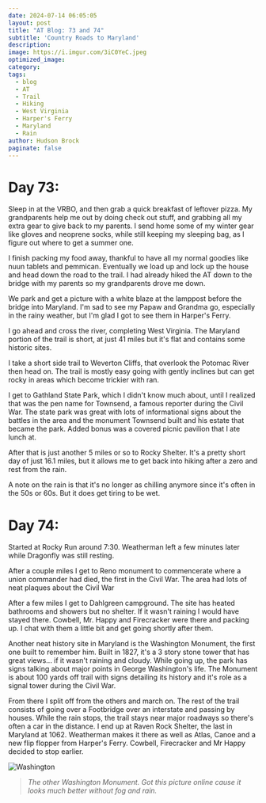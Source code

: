 ```yaml
---
date: 2024-07-14 06:05:05
layout: post
title: "AT Blog: 73 and 74"
subtitle: 'Country Roads to Maryland'
description:
image: https://i.imgur.com/3iC0YeC.jpeg
optimized_image: 
category:
tags:
  - blog
  - AT
  - Trail
  - Hiking
  - West Virginia
  - Harper's Ferry
  - Maryland
  - Rain
author: Hudson Brock
paginate: false
---
```


# Day 73:

Sleep in at the VRBO, and then grab a quick breakfast of leftover pizza. My grandparents help me out by doing check out stuff, and grabbing all my extra gear to give back to my parents. I send home some of my winter gear like gloves and neoprene socks, while still keeping my sleeping bag, as I figure out where to get a summer one.

I finish packing my food away, thankful to have all my normal goodies like nuun tablets and pemmican. Eventually we load up and lock up the house and head down the road to the trail. I had already hiked the AT down to the bridge with my parents so my grandparents drove me down.

We park and get a picture with a white blaze at the lamppost before the bridge into Maryland. I'm sad to see my Papaw and Grandma go, especially in the rainy weather, but I'm glad I got to see them in Harper's Ferry.

I go ahead and cross the river, completing West Virginia. The Maryland portion of the trail is short, at just 41 miles but it's flat and contains some historic sites.

I take a short side trail to Weverton Cliffs, that overlook the Potomac River then head on. The trail is mostly easy going with gently inclines but can get rocky in areas which become trickier with ran. 

I get to Gathland State Park, which I didn't know much about, until I realized that was the pen name for Townsend, a famous reporter during the Civil War. The state park was great with lots of informational signs about the battles in the area and the monument Townsend built and his estate that became the park. Added bonus was a covered picnic pavilion that I ate lunch at.

After that is just another 5 miles or so to Rocky Shelter. It's a pretty short day of just 16.1 miles, but it allows me to get back into hiking after a zero and rest from the rain.

A note on the rain is that it's no longer as chilling anymore since it's often in the 50s or 60s. But it does get tiring to be wet.

# Day 74:

Started at Rocky Run around 7:30. Weatherman left a few minutes later while Dragonfly was still resting.

After a couple miles I get to Reno monument to commencerate where a union commander had died, the first in the Civil War. The area had lots of neat plaques about the Civil War

After a few miles I get to Dahlgreen campground. The site has heated bathrooms and showers but no shelter. If it wasn't raining I would have stayed there. Cowbell, Mr. Happy and Firecracker were there and packing up. I chat with them a little bit and get going shortly after them.

Another neat history site in Maryland is the Washington Monument, the first one built to remember him. Built in 1827, it's a 3 story stone tower that has great views... if it wasn't raining and cloudy. While going up, the park has signs talking about major points in George Washington's life. The Monument is about 100 yards off trail with signs detailing its history and it's role as a signal tower during the Civil War.

From there I split off from the others and march on. The rest of the trail consists of going over a Footbridge over an interstate and passing by houses. While the rain stops, the trail stays near major roadways so there's often a car in the distance. I end up at Raven Rock Shelter, the last in Maryland at 1062. Weatherman makes it there as well as Atlas, Canoe and a new flip flopper from Harper's Ferry. Cowbell, Firecracker and Mr Happy decided to stop earlier.




![Washington](https://i.imgur.com/0KRspGs.jpeg "The other Washington Monument. Got this picture online cause it looks much better without fog and rain.")

>*The other Washington Monument. Got this picture online cause it looks much better without fog and rain.*
